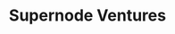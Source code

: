 ---
layout: firm_page
title: "Supernode Ventures"
id: "supernode.vc"
permalink: "/supernodeventuressupernode.vc/"
website: "https://supernode.vc"
offices: "New York (United States)"
investment_stages: "Pre-Seed, Seed, Series A"
portfolio_companies: "Allocate, Arrow, Aspireship, Bbot, Borgo Group, Boston Geospatial, Braze, Humankind, ChannelApe, Chill Pill, Choosy, Covalto, DeepScribe, Electric AI, Endometrics, Expent, Fertilidad Integral, Flex, Fourpost, Givz, Gradient Health, Gravel AI, Habi, Healthlane, IdeaFlow, Kingdom Supercultures, Kinta AI, KnotAPI, Levels Health, Move37, MoneyMade, Mycrodose Therapeutics, neMedIO, New Age Meats, Nirvana Health, NotiSphere, OmniPanel, Ontop, Pando, Parallel Markets, Passport, Remepy, Rising Team, Shabodi, SparkPlug, Subject, True Footage, Turbodega, Verb Energy, Wallaroo, AdYapper, Apploi, BlockSchool, ClearServe, Click Therapeutics, Credijusto, Feedback Loop, Fresco, Immediately App, LaunchMetrics, LifeSite, PeerIQ, Pivit, Qbox, Rev, Snowe, Teleport, Toymail"
portfolio_link: "https://supernode.vc/portfolio"
investment_markets: "FinTech, HealthTech, B2B, B2C, eCommerce, Supply Chain, AI, Medical Devices, Real Estate, Personal Care, Mental Health, Construction Technology"
founded_year: "2017"
description: "Supernode Ventures invests in early-stage technology companies across various sectors. The firm focuses on transformative technologies with a particular interest in women's health. Supernode's portfolio includes successful exits and publicly traded companies."
linkedin: "https://www.linkedin.com/company/supernode-ventures/"
twitter: "https://twitter.com/SupernodeVC"
instagram: ""
team_page: ""
investor_type: "Venture Capital"
crunchbase: "https://www.crunchbase.com/organization/supernode-ventures"
pitchbook: "https://pitchbook.com/profiles/investor/149120-20"

# SEO Optimization
meta_title: "Supernode Ventures - VC Firm - projectstartups.com"
meta_description: "Supernode Ventures, Supernode Ventures invests in early-stage technology companies across various sectors. The firm focuses on transformative technologies with a particul..."
meta_keywords: "Supernode Ventures, FinTech, HealthTech, B2B, B2C, eCommerce, Supply Chain, AI, Medical Devices, Real Estate, Personal Care, Mental Health, Construction Technology, VC firm, venture capital, startup investor, projectstartups.com"
canonical_url: "https://vc.projectstartups.com/supernodeventuressupernode.vc/"
---